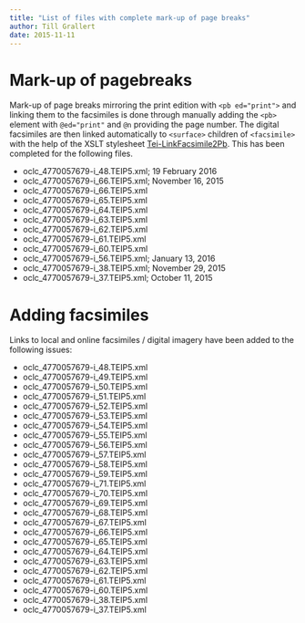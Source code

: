 ```yaml
---
title: "List of files with complete mark-up of page breaks"
author: Till Grallert
date: 2015-11-11
---
```


# Mark-up of pagebreaks

Mark-up of page breaks mirroring the print edition with `<pb ed="print">` and linking them to the facsimiles is done through manually adding the `<pb>` element with `@ed="print"` and `@n` providing the page number. The digital facsimiles are then linked automatically to `<surface>` children of `<facsimile>` with the help of the XSLT stylesheet [Tei-LinkFacsimile2Pb](xslt/Tei-LinkFacsimile2Pb.xsl). This has been completed for the following files.

- oclc_4770057679-i_48.TEIP5.xml; 19 February 2016 
- oclc_4770057679-i_66.TEIP5.xml; November 16, 2015 
- oclc_4770057679-i_66.TEIP5.xml
- oclc_4770057679-i_65.TEIP5.xml
- oclc_4770057679-i_64.TEIP5.xml
- oclc_4770057679-i_63.TEIP5.xml
- oclc_4770057679-i_62.TEIP5.xml
- oclc_4770057679-i_61.TEIP5.xml
- oclc_4770057679-i_60.TEIP5.xml
- oclc_4770057679-i_56.TEIP5.xml; January 13, 2016
- oclc_4770057679-i_38.TEIP5.xml; November 29, 2015
- oclc_4770057679-i_37.TEIP5.xml; October 11, 2015

# Adding facsimiles

Links to local and online facsimiles / digital imagery have been added to the following issues:

- oclc_4770057679-i_48.TEIP5.xml
- oclc_4770057679-i_49.TEIP5.xml
- oclc_4770057679-i_50.TEIP5.xml
- oclc_4770057679-i_51.TEIP5.xml
- oclc_4770057679-i_52.TEIP5.xml
- oclc_4770057679-i_53.TEIP5.xml
- oclc_4770057679-i_54.TEIP5.xml
- oclc_4770057679-i_55.TEIP5.xml
- oclc_4770057679-i_56.TEIP5.xml
- oclc_4770057679-i_57.TEIP5.xml
- oclc_4770057679-i_58.TEIP5.xml
- oclc_4770057679-i_59.TEIP5.xml
- oclc_4770057679-i_71.TEIP5.xml
- oclc_4770057679-i_70.TEIP5.xml
- oclc_4770057679-i_69.TEIP5.xml
- oclc_4770057679-i_68.TEIP5.xml
- oclc_4770057679-i_67.TEIP5.xml
- oclc_4770057679-i_66.TEIP5.xml
- oclc_4770057679-i_65.TEIP5.xml
- oclc_4770057679-i_64.TEIP5.xml
- oclc_4770057679-i_63.TEIP5.xml
- oclc_4770057679-i_62.TEIP5.xml
- oclc_4770057679-i_61.TEIP5.xml
- oclc_4770057679-i_60.TEIP5.xml
- oclc_4770057679-i_38.TEIP5.xml
- oclc_4770057679-i_37.TEIP5.xml